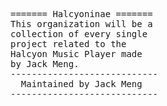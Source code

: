 <html><pre>
======= Halcyoninae =======
This organization will be a 
collection of every single
project related to the 
Halcyon Music Player made
by Jack Meng.
----------------------------
  Maintained by Jack Meng
----------------------------
</pre></html>
